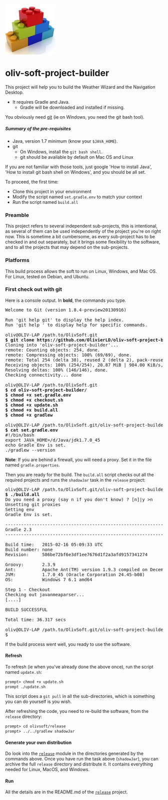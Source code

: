 ![project-builder](./build.system.jpg "Project Builder") 
# oliv-soft-project-builder
This project will help you to build the Weather Wizard and the Navigation Desktop.
- It requires Gradle and Java.
  - Gradle will be downloaded and installed if missing.

You obviously need [git](https://help.github.com/articles/set-up-git/) (ie on Windows, you need the git bash tool).

##### Summary of the pre-requisites
* Java, version 1.7 minimum (know your `$JAVA_HOME`).
* git
  * On Windows, install the `git bash shell`.
  * git should be available by default on Mac OS and Linux

If you are not familiar with those tools, just google 'How to install Java', 'How to install git bash shell on Windows', and you should be all set.

To proceed, the first time:

- Clone this project in your environment
- Modify the script named `set.gradle.env` to match your context
- Run the script named `build.all`

### Preamble
This project refers to several independent sub-projects, this is intentional, as several of them can be used
independently of the project you're on right now.
This is sometime a bit cumbersome, as every sub-project has to be checked in and out separately, but it brings some flexibility to the software,
and to all the projects that may depend on the sub-projects.

### Platforms
This build process allows the soft to run on Linux, Windows, and Mac OS.
For Linux, tested on Debian, and Ubuntu.

### First check out with git
Here is a console output. In **bold**, the commands you type.
<pre>
Welcome to Git (version 1.8.4-preview20130916)

Run 'git help git' to display the help index.
Run 'git help <command>' to display help for specific commands.

oliv@OLIV-LAP /path.to/OlivSoft.git
<b>$ git clone https://github.com/OlivierLD/oliv-soft-project-builder.git</b>
Cloning into 'oliv-soft-project-builder'...
remote: Counting objects: 254, done.
remote: Compressing objects: 100% (69/69), done.
remote: Total 254 (delta 38), reused 2 (delta 2), pack-reused 182Receiving objects:  75% (191/254), 20.62 MiB | 971.00 KiB/s
Receiving objects: 100% (254/254), 20.87 MiB | 984.00 KiB/s, done.
Resolving deltas: 100% (146/146), done.
Checking connectivity... done

oliv@OLIV-LAP /path.to/OlivSoft.git
<b>$ cd oliv-soft-project-builder/
$ chmod +x set.gradle.env
$ chmod +x checkout.sh
$ chmod +x update.sh
$ chmod +x build.all
$ chmod +x gradlew</b>

oliv@OLIV-LAP /path.to/OlivSoft.git/oliv-soft-project-builder (master)
<b>$ cat set.gradle.env</b>
#!/bin/bash
export JAVA_HOME=/d/Java/jdk1.7.0_45
echo Gradle Env is set.
./gradlew --version
</pre>
<b>Note</b>: If you are behind a firewall, you will need a proxy. Set it in the file named `gradle.properties`.

Then you are ready for the build. The `build.all` script checks out all the required projects and
runs the `shadowJar` task in the `release` project:
<pre>
oliv@OLIV-LAP /path.to/OlivSoft.git/oliv-soft-project-builder (master)
<b>$ ./build.all</b>
Do you need a proxy (say n if you don't know) ? [n]|y >n
Unsetting git proxies
Setting env
Gradle Env is set.

------------------------------------------------------------
Gradle 2.3
------------------------------------------------------------

Build time:   2015-02-16 05:09:33 UTC
Build number: none
Revision:     586be72bf6e3df1ee7676d1f2a3afd9157341274

Groovy:       2.3.9
Ant:          Apache Ant(TM) version 1.9.3 compiled on December 23 2013
JVM:          1.7.0_45 (Oracle Corporation 24.45-b08)
OS:           Windows 7 6.1 amd64

Step 1 - Checkout
Checking out javanmeaparser...
[....]

BUILD SUCCESSFUL

Total time: 36.317 secs

oliv@OLIV-LAP /path.to/OlivSoft.git/oliv-soft-project-builder (master)
$
</pre>

If the build process went well, you ready to use the software.

#### Refresh
To refresh (ie when you've already done the above once), run the script named `update.sh`:
```
prompt> chmod +x update.sh
prompt ./update.sh
```
This script does a `git pull` in all the sub-directories, which is something you can do yourself is you wish.

After refreshing the code, you need to re-build the software, from the `release` directory:
```
prompt> cd olivsoft/release
prompt> ../../gradlew shadowJar
```

#### Generate your own distribution
Do look into the [`release`](https://github.com/OlivierLD/release) module in the directories generated by the commands above.
Once you have run the task above (`shadowJar`), you can archive the full `release` directory and distribute it.
It contains everything needed for Linux, MacOS, and Windows.

#### Run
All the details are in the README.md of the [`release`](https://github.com/OlivierLD/release) project.
